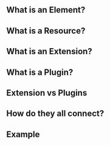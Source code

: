
## What is an Element?

## What is a Resource?

## What is an Extension?

## What is a Plugin?

## Extension vs Plugins

## How do they all connect?

## Example